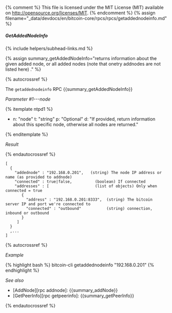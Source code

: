 {% comment %}
This file is licensed under the MIT License (MIT) available on
http://opensource.org/licenses/MIT.
{% endcomment %}
{% assign filename="_data/devdocs/en/bitcoin-core/rpcs/rpcs/getaddednodeinfo.md" %}

##### GetAddedNodeInfo
{% include helpers/subhead-links.md %}

{% assign summary_getAddedNodeInfo="returns information about the given added node, or all added nodes
(note that onetry addnodes are not listed here)
." %}

{% autocrossref %}

The `getaddednodeinfo` RPC {{summary_getAddedNodeInfo}}

*Parameter #1---node*

{% itemplate ntpd1 %}
- n: "node"
  t: "string"
  p: "Optional"
  d: "If provided, return information about this specific node, otherwise all nodes are returned."

{% enditemplate %}

*Result*

{% endautocrossref %}

    [
      {
        "addednode" : "192.168.0.201",   (string) The node IP address or name (as provided to addnode)
        "connected" : true|false,          (boolean) If connected
        "addresses" : [                    (list of objects) Only when connected = true
           {
             "address" : "192.168.0.201:8333",  (string) The bitcoin server IP and port we're connected to
             "connected" : "outbound"           (string) connection, inbound or outbound
           }
         ]
      }
      ,...
    ]

{% autocrossref %}

*Example*

{% highlight bash %}
bitcoin-cli getaddednodeinfo "192.168.0.201"
{% endhighlight %}

*See also*

* [AddNode][rpc addnode]: {{summary_addNode}}
* [GetPeerInfo][rpc getpeerinfo]: {{summary_getPeerInfo}}

{% endautocrossref %}
